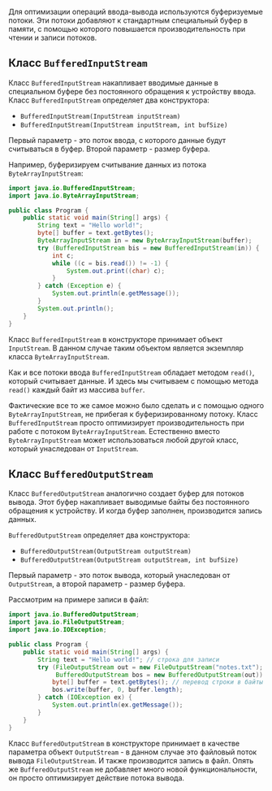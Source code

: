 Для оптимизации операций ввода-вывода используются буферизуемые потоки. Эти потоки добавляют к стандартным специальный буфер в памяти, с помощью которого повышается производительность при чтении и записи потоков.


## Класс `BufferedInputStream`
Класс `BufferedInputStream` накапливает вводимые данные в специальном буфере без постоянного обращения к устройству ввода. Класс `BufferedInputStream` определяет два конструктора:
- `BufferedInputStream(InputStream inputStream)`
- `BufferedInputStream(InputStream inputStream, int bufSize)`

Первый параметр - это поток ввода, с которого данные будут считываться в буфер. Второй параметр - размер буфера.

Например, буферизируем считывание данных из потока `ByteArrayInputStream`:
```java
import java.io.BufferedInputStream;
import java.io.ByteArrayInputStream;

public class Program {
    public static void main(String[] args) {
        String text = "Hello world!";
        byte[] buffer = text.getBytes();
        ByteArrayInputStream in = new ByteArrayInputStream(buffer);
        try (BufferedInputStream bis = new BufferedInputStream(in)) {
            int c;
            while ((c = bis.read()) != -1) {
                System.out.print((char) c);
            }
        } catch (Exception e) {
            System.out.println(e.getMessage());
        }
        System.out.println();
    }
}
```

Класс `BufferedInputStream` в конструкторе принимает объект `InputStream`. В данном случае таким объектом является экземпляр класса `ByteArrayInputStream`.

Как и все потоки ввода `BufferedInputStream` обладает методом `read()`, который считывает данные. И здесь мы считываем с помощью метода `read()` каждый байт из массива `buffer`.

Фактические все то же самое можно было сделать и с помощью одного `ByteArrayInputStream`, не прибегая к буферизированному потоку. Класс `BufferedInputStream` просто оптимизирует производительность при работе с потоком `ByteArrayInputStream`. Естественно вместо `ByteArrayInputStream` может использоваться любой другой класс, который унаследован от `InputStream`.


## Класс `BufferedOutputStream`
Класс `BufferedOutputStream` аналогично создает буфер для потоков вывода. Этот буфер накапливает выводимые байты без постоянного обращения к устройству. И когда буфер заполнен, производится запись данных.

`BufferedOutputStream` определяет два конструктора:
- `BufferedOutputStream(OutputStream outputStream)`
- `BufferedOutputStream(OutputStream outputStream, int bufSize)`

Первый параметр - это поток вывода, который унаследован от `OutputStream`, а второй параметр - размер буфера.

Рассмотрим на примере записи в файл:
```java
import java.io.BufferedOutputStream;
import java.io.FileOutputStream;
import java.io.IOException;

public class Program {
    public static void main(String[] args) {
        String text = "Hello world!"; // строка для записи
        try (FileOutputStream out = new FileOutputStream("notes.txt");
             BufferedOutputStream bos = new BufferedOutputStream(out)) {
            byte[] buffer = text.getBytes(); // перевод строки в байты
            bos.write(buffer, 0, buffer.length);
        } catch (IOException ex) {
            System.out.println(ex.getMessage());
        }
    }
}
```

Класс `BufferedOutputStream` в конструкторе принимает в качестве параметра объект `OutputStream` - в данном случае это файловый поток вывода `FileOutputStream`. И также производится запись в файл. Опять же `BufferedOutputStream` не добавляет много новой функциональности, он просто оптимизирует действие потока вывода.
